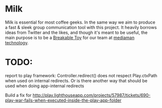 Milk
====
Milk is essential for most coffee geeks.
In the same way we aim to produce a fast & sleek group communication tool with this project.
It heavily borrows ideas from Twitter and the likes, and though it's meant to be useful,
the main purpose is to be a [Breakable Toy](http://apprenticeship-patterns.labs.oreilly.com/ch05.html#breakable_toys)
for our team at [mediaman technology](http://mediaman-technology.de).


TODO:
====
report to play framework: Controller.redirect() does not respect Play.ctxPath when used on internal redirects. Or is there another way that should be used when doing app-internal redirects

Build a fix for http://play.lighthouseapp.com/projects/57987/tickets/690-play-war-fails-when-executed-inside-the-play-app-folder

